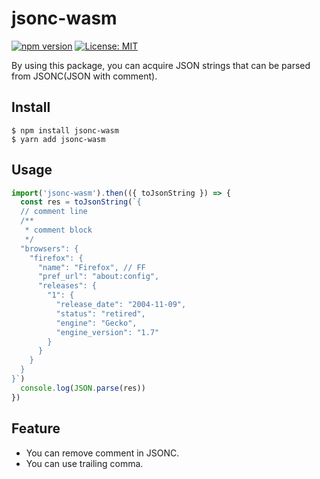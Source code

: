 # jsonc-wasm

[![npm version](https://badge.fury.io/js/jsonc-wasm.svg)](https://badge.fury.io/js/jsonc-wasm)
[![License: MIT](https://img.shields.io/badge/License-MIT-yellow.svg)](https://opensource.org/licenses/MIT)

By using this package, you can acquire JSON strings that can be parsed from JSONC(JSON with comment).

## Install
```shell
$ npm install jsonc-wasm
$ yarn add jsonc-wasm
```

## Usage

```js
import('jsonc-wasm').then(({ toJsonString }) => {
  const res = toJsonString(`{
  // comment line
  /**
   * comment block
   */
  "browsers": {
    "firefox": {
      "name": "Firefox", // FF
      "pref_url": "about:config",
      "releases": {
        "1": {
          "release_date": "2004-11-09",
          "status": "retired",
          "engine": "Gecko",
          "engine_version": "1.7"
        }
      }
    }
  }
}`)
  console.log(JSON.parse(res))
})
```

## Feature

- You can remove comment in JSONC.
- You can use trailing comma.
